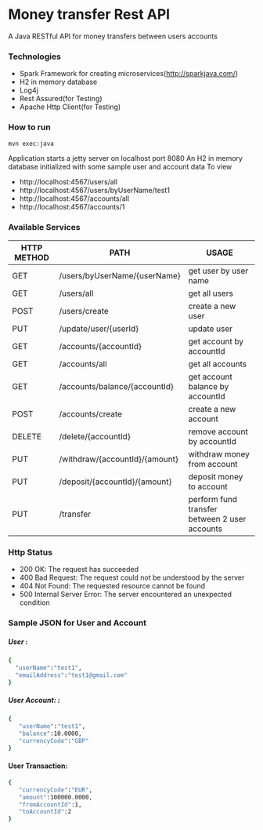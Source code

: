 # Money transfer Rest API

A Java RESTful API for money transfers between users accounts

### Technologies
- Spark Framework for creating microservices(http://sparkjava.com/)
- H2 in memory database
- Log4j
- Rest Assured(for Testing)
- Apache Http Client(for Testing)


### How to run
```sh
mvn exec:java
```

Application starts a jetty server on localhost port 8080 An H2 in memory database initialized with some sample user and account data To view

- http://localhost:4567/users/all
- http://localhost:4567/users/byUserName/test1
- http://localhost:4567/accounts/all
- http://localhost:4567/accounts/1

### Available Services

| HTTP METHOD | PATH | USAGE |
| -----------| ------ | ------ |
| GET | /users/byUserName/{userName} | get user by user name | 
| GET | /users/all | get all users | 
| POST | /users/create | create a new user | 
| PUT | /update/user/{userId} | update user | 
| GET | /accounts/{accountId} | get account by accountId | 
| GET | /accounts/all | get all accounts | 
| GET | /accounts/balance/{accountId} | get account balance by accountId | 
| POST | /accounts/create | create a new account
| DELETE | /delete/{accountId} | remove account by accountId | 
| PUT | /withdraw/{accountId}/{amount} | withdraw money from account | 
| PUT | /deposit/{accountId}/{amount} | deposit money to account | 
| PUT | /transfer | perform fund transfer between 2 user accounts | 

### Http Status
- 200 OK: The request has succeeded
- 400 Bad Request: The request could not be understood by the server 
- 404 Not Found: The requested resource cannot be found
- 500 Internal Server Error: The server encountered an unexpected condition 

### Sample JSON for User and Account
##### User : 
```sh
{  
  "userName":"test1",
  "emailAddress":"test1@gmail.com"
} 
```
##### User Account: : 

```sh
{  
   "userName":"test1",
   "balance":10.0000,
   "currencyCode":"GBP"
} 
```

#### User Transaction:
```sh
{  
   "currencyCode":"EUR",
   "amount":100000.0000,
   "fromAccountId":1,
   "toAccountId":2
}
```

